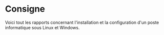 # Consigne
Voici tout les rapports concernant l'installation et la configuration d'un poste informatique sous Linux et Windows.